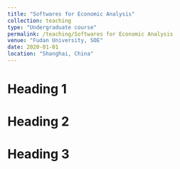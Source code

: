 ```yaml
---
title: "Softwares for Economic Analysis"
collection: teaching
type: "Undergraduate course"
permalink: /teaching/Softwares for Economic Analysis
venue: "Fudan University, SOE"
date: 2020-01-01
location: "Shanghai, China"
---
```



Heading 1
======

Heading 2
======

Heading 3
======